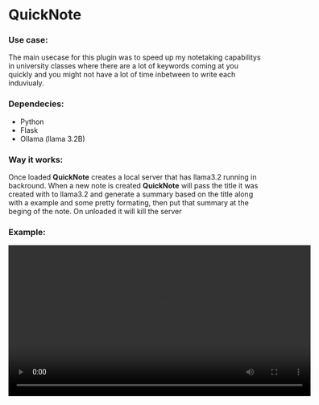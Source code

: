 # QuickNote


### Use case:
The main usecase for this plugin was to speed up my notetaking capabilitys in university classes where there are a lot of keywords coming at you quickly and you might not have a lot of time inbetween to write each induviualy.

### Dependecies:
  - Python
  - Flask
  - Ollama (llama 3.2B)

### Way it works:
Once loaded **QuickNote** creates a local server that has llama3.2 running in backround. When a new note is created **QuickNote** will pass the title it was created with to llama3.2 and generate a summary based on the title along with a example and some pretty formating, then put that summary at the beging of the note. On unloaded it will kill the server 

### Example:

<video src="res/demo.mp4" controls width="600">
  Your browser does not support the video tag.
</video>

